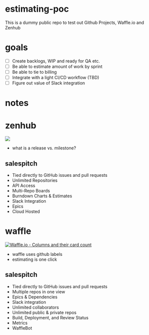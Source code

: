 # estimating-poc

This is a dummy public repo to test out Github Projects, Waffle.io and Zenhub

# goals

- [ ] Create backlogs, WIP and ready for QA etc.
- [ ] Be able to estimate amount of work by sprint
- [ ] Be able to tie to billing
- [ ] Integrate with a light CI/CD workflow (TBD)
- [ ] Figure out value of Slack integration

# notes

# zenhub

<a href="https://zenhub.com"><img src="https://raw.githubusercontent.com/ZenHubIO/support/master/zenhub-badge.png"></a>

* what is a release vs. milestone?

## salespitch

* Tied directly to GitHub issues and pull requests
* Unlimited Repositories
* API Access
* Multi-Repo Boards
* Burndown Charts & Estimates
* Slack Integration
* Epics
* Cloud Hosted

# waffle

[![Waffle.io - Columns and their card count](https://badge.waffle.io/caboosesw/estimating-poc.svg?columns=all)](https://waffle.io/caboosesw/estimating-poc)

* waffle uses github labels
* estimating is one click

## salespitch

* Tied directly to GitHub issues and pull requests
* Multiple repos in one view
* Epics & Dependencies
* Slack integration
* Unlimited collaborators
* Unlimited public & private repos
* Build, Deployment, and Review Status
* Metrics
* WaffleBot


